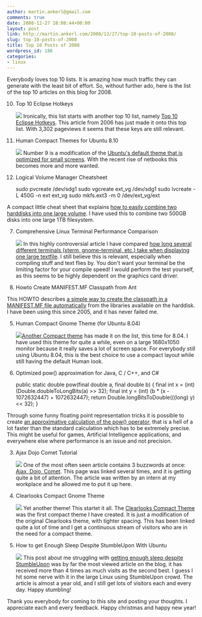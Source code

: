 ```yaml
---
author: martin.ankerl@gmail.com
comments: true
date: 2008-12-27 18:08:44+00:00
layout: post
link: http://martin.ankerl.com/2008/12/27/top-10-posts-of-2008/
slug: top-10-posts-of-2008
title: Top 10 Posts of 2008
wordpress_id: 186
categories:
- linux
---
```


Everybody loves top 10 lists. It is amazing how much traffic they can generate with the least bit of effort. So, without further ado, here is the list of the top 10 articles on this blog for 2008.




10. Top 10 Eclipse Hotkeys

    ![](http://martin.ankerl.com/wp-content/uploads/2008/12/hotkeys.png)
Ironically, this list starts with another top 10 list, namely [Top 10 Eclipse Hotkeys](http://martin.ankerl.com/2006/07/20/top-10-eclipse-hotkeys/). This article from 2006 has just made it onto this top list. With 3,302 pageviews it seems that these keys are still relevant.


9. Human Compact Themes for Ubuntu 8.10

    ![](http://martin.ankerl.com/wp-content/uploads/2008/12/compact810.png) Number 9 is a modification of the [Ubuntu's default theme that is optimized for small screens](http://martin.ankerl.com/2008/11/04/human-compact-themes-for-ubuntu-810/). With the recent rise of netbooks this becomes more and more wanted.



8. Logical Volume Manager Cheatsheet

    
    
    sudo pvcreate /dev/sdg1
    sudo vgcreate ext_vg /dev/sdg1
    sudo lvcreate -L 450G -n ext ext_vg
    sudo mkfs.ext3 -m 0 /dev/ext_vg/ext

A compact little cheat sheet that explains [how to easily combine two harddisks into one large volume](http://martin.ankerl.com/2008/02/05/logical-volume-manager-cheatsheet/). I have used this to combine two 500GB disks into one large 1TB filesystem.


7. Comprehensive Linux Terminal Performance Comparison

    ![](http://martin.ankerl.com/wp-content/uploads/2008/12/term-small.png) In this highly controversial article I have compared [how long several different terminals (xterm, gnome-terminal, etc.) take when displaying one large textfile](http://martin.ankerl.com/2007/09/01/comprehensive-linux-terminal-performance-comparison/). I still believe this is relevant, especially when compiling stuff and text flies by. You don't want your terminal be the limiting factor for your compile speed! I would perform the test yourself, as this seems to be highly dependent on the graphics card driver.


6. Howto Create MANIFEST.MF Classpath from Ant

    

    
    
    <property name="jar.name" value="ourjarfile.jar"></property>



This HOWTO describes [a simple way to create the classpath in a MANIFEST.MF file automatically](http://martin.ankerl.com/2005/11/30/howto-create-manifestmf-classpath-from-ant/) from the libraries available on the harddisk. I have been using this since 2005, and it has never failed me.



5. Human Compact Gnome Theme (for Ubuntu 8.04)

    ![](http://martin.ankerl.com/wp-content/uploads/2008/12/s1.png)[Another Compact theme](http://martin.ankerl.com/2008/05/13/human-compact-gnome-theme/) has made it on the list, this time for 8.04. I have used this theme for quite a while, even on a large 1680x1050 monitor because it really saves a lot of screen space. For everybody still using Ubuntu 8.04, this is the best choice to use a compact layout while still having the default Human look.



4. Optimized pow() approximation for Java, C / C++, and C#

    

    
    public static double pow(final double a, final double b) {
        final int x = (int) (Double.doubleToLongBits(a) >> 32);
        final int y = (int) (b * (x - 1072632447) + 1072632447);
        return Double.longBitsToDouble(((long) y) << 32);
    }


Through some funny floating point representation tricks it is possible to create [an approximative calculation of the pow() operator](http://martin.ankerl.com/2007/10/04/optimized-pow-approximation-for-java-and-c-c/), that is a hell of a lot faster than the standard calculation which has to be extremely precise. This might be useful for games, Artificial Intelligence applications, and everywhere else where performance is an issue and not precision.


3. Ajax Dojo Comet Tutorial

    ![](http://martin.ankerl.com/wp-content/uploads/2008/12/hello.png) One of the most often seen article contains 3 buzzwords at once: [Ajax, Dojo, Comet](http://martin.ankerl.com/2007/08/21/ajax-dojo-comet-tutorial/). This page was linked several times, and it is getting quite a bit of attention. The article was written by an intern at my workplace and he allowed me to put it up here.


2. Clearlooks Compact Gnome Theme

    ![](http://martin.ankerl.com/wp-content/uploads/2008/12/clearlooks-compact.png) Yet another theme! This startet it all. The [Clearlooks Compact Theme](http://martin.ankerl.com/2007/11/04/clearlooks-compact-gnome-theme/) was the first compact theme I have created. It is just a modification of the original Clearlooks theme, with tighter spacing. This has been linked quite a lot of time and I get a continuous stream of visitors who are in the need for a compact theme.


1. How to get Enough Sleep Despite StumbleUpon With Ubuntu

    ![](http://martin.ankerl.com/wp-content/uploads/2008/01/stumbling-insomnia.jpg) This post about me struggling with [getting enough sleep despite StumbleUpon](http://martin.ankerl.com/2008/01/24/howto-get-enough-sleep-despite-stumbleupon-with-ubuntu/) was by far the most viewed article on the blog, it has received more than 4 times as much visits as the second best. I guess I hit some nerve with it in the large Linux using StumbleUpon crowd. The article is almost a year old, and I still get lots of visitors each and every day. Happy stumbling!




Thank you everybody for coming to this site and posting your thoughts. I appreciate each and every feedback. Happy christmas and happy new year!
